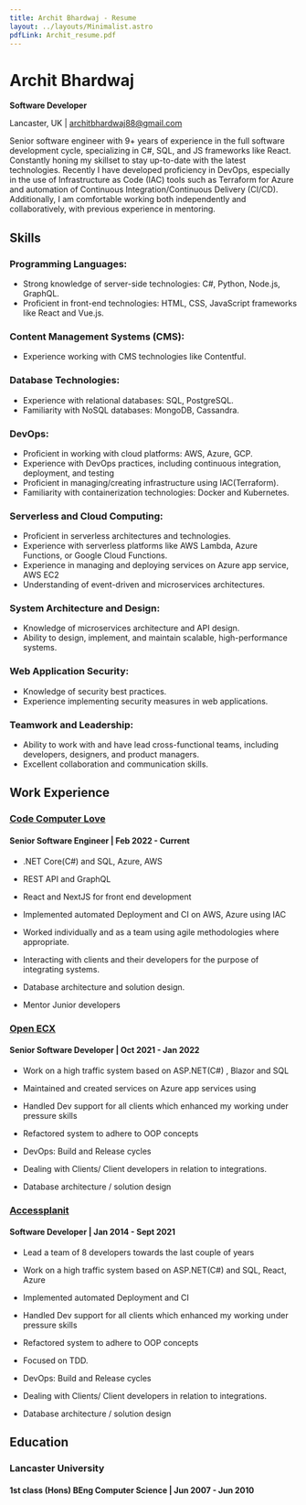 ```yaml
---
title: Archit Bhardwaj - Resume
layout: ../layouts/Minimalist.astro
pdfLink: Archit_resume.pdf
---
```


# Archit Bhardwaj

**Software Developer**

Lancaster, UK | architbhardwaj88@gmail.com

Senior software engineer with 9+ years of experience in the full software development cycle, specializing in C#, SQL, and JS frameworks like React. Constantly honing my skillset to stay up-to-date with the latest technologies.
Recently I have developed proficiency in DevOps, especially in the use of Infrastructure as Code (IAC) tools such as Terraform for Azure and automation of Continuous Integration/Continuous Delivery (CI/CD). Additionally, I am comfortable working both independently and collaboratively, with previous experience in mentoring.

## Skills

### Programming Languages:
- Strong knowledge of server-side technologies: C#, Python, Node.js, GraphQL.
- Proficient in front-end technologies: HTML, CSS, JavaScript frameworks like React and Vue.js.

### Content Management Systems (CMS):
- Experience working with CMS technologies like Contentful.

### Database Technologies:
- Experience with relational databases: SQL, PostgreSQL.
- Familiarity with NoSQL databases: MongoDB, Cassandra.

### DevOps:
- Proficient in working with cloud platforms: AWS, Azure, GCP.
- Experience with DevOps practices, including continuous integration, deployment, and testing
- Proficient in managing/creating infrastructure using IAC(Terraform).
- Familiarity with containerization technologies: Docker and Kubernetes.

### Serverless and Cloud Computing:
- Proficient in serverless architectures and technologies.
- Experience with serverless platforms like AWS Lambda, Azure Functions, or Google Cloud Functions.
- Experience in managing and deploying services on Azure app service, AWS EC2
- Understanding of event-driven and microservices architectures.

### System Architecture and Design:
- Knowledge of microservices architecture and API design.
- Ability to design, implement, and maintain scalable, high-performance systems.

### Web Application Security:
- Knowledge of security best practices.
- Experience implementing security measures in web applications.

### Teamwork and Leadership:
- Ability to work with and have lead cross-functional teams, including developers, designers, and product managers.
- Excellent collaboration and communication skills.

## Work Experience

### [Code Computer Love](https://www.codecomputerlove.com/)

#### Senior Software Engineer | Feb 2022 - Current

- .NET Core(C#) and SQL, Azure, AWS

- REST API and GraphQL

- React and NextJS for front end development

- Implemented automated Deployment and CI on AWS, Azure using IAC

- Worked individually and as a team using agile methodologies where appropriate.

- Interacting with clients and their developers for the purpose of integrating systems.

- Database architecture and solution design.

- Mentor Junior developers

### [Open ECX](https://openecx.com/)
#### Senior Software Developer | Oct 2021 - Jan 2022

- Work on a high traffic system based on ASP.NET(C#) , Blazor and SQL

- Maintained and created services on Azure app services using

- Handled Dev support for all clients which enhanced my working under pressure skills

- Refactored system to adhere to OOP concepts

- DevOps: Build and Release cycles

- Dealing with Clients/ Client developers in relation to integrations.

- Database architecture / solution design

### [Accessplanit](https://www.accessplanit.com/)
#### Software Developer | Jan 2014 - Sept 2021

- Lead a team of 8 developers towards the last couple of years

- Work on a high traffic system based on ASP.NET(C#) and SQL, React, Azure

- Implemented automated Deployment and CI

- Handled Dev support for all clients which enhanced my working under pressure skills

- Refactored system to adhere to OOP concepts

- Focused on TDD.

- DevOps: Build and Release cycles

- Dealing with Clients/ Client developers in relation to integrations.

- Database architecture / solution design

## Education

### Lancaster University

#### 1st class (Hons) BEng Computer Science | Jun 2007 - Jun 2010
